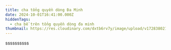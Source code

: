 ```yaml
---
title: cha tổng quyền dòng Đa Minh
date: 2024-10-01T16:41:00.000Z
hiddenTags:
  - cha bề trên tổng quyền dòng đa minh
thumbnail: https://res.cloudinary.com/dxtb6rv7y/image/upload/v1728380211/19_gliqvu.png
---
```

ssssssssss
